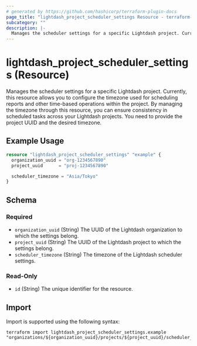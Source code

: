 ```yaml
---
# generated by https://github.com/hashicorp/terraform-plugin-docs
page_title: "lightdash_project_scheduler_settings Resource - terraform-provider-lightdash"
subcategory: ""
description: |-
  Manages the scheduler settings for a specific Lightdash project. Currently, this resource allows you to configure the timezone used for scheduling reports and other time-based operations within the project. By managing the timezone through this resource, you can ensure consistency in scheduled tasks across your Lightdash projects. You need to provide the project UUID and the desired timezone.
---
```


# lightdash_project_scheduler_settings (Resource)

Manages the scheduler settings for a specific Lightdash project. Currently, this resource allows you to configure the timezone used for scheduling reports and other time-based operations within the project. By managing the timezone through this resource, you can ensure consistency in scheduled tasks across your Lightdash projects. You need to provide the project UUID and the desired timezone.

## Example Usage

```terraform
resource "lightdash_project_scheduler_settings" "example" {
  organization_uuid = "org-1234567890"
  project_uuid      = "proj-1234567890"

  scheduler_timezone = "Asia/Tokyo"
}
```

<!-- schema generated by tfplugindocs -->
## Schema

### Required

- `organization_uuid` (String) The UUID of the Lightdash organization to which the settings belong.
- `project_uuid` (String) The UUID of the Lightdash project to which the settings belong.
- `scheduler_timezone` (String) The timezone of the Lightdash scheduler settings.

### Read-Only

- `id` (String) The unique identifier for the resource.

## Import

Import is supported using the following syntax:

```shell
terraform import lightdash_project_scheduler_settings.example "organizations/${organization_uuid}/projects/${project_uuid}/scheduler_settings"
```
